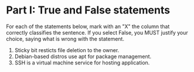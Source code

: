 # Part I: True and False statements

For each of the statements below, mark with an "X" the column that correctly classifies the sentence. If you select False, you MUST justify your choice, saying what is wrong with the statement.

1. Sticky bit resticts file deletion to the owner.
2. Debian-based distros use apt for package management.
3. SSH is a virtual machine service for hosting application.
